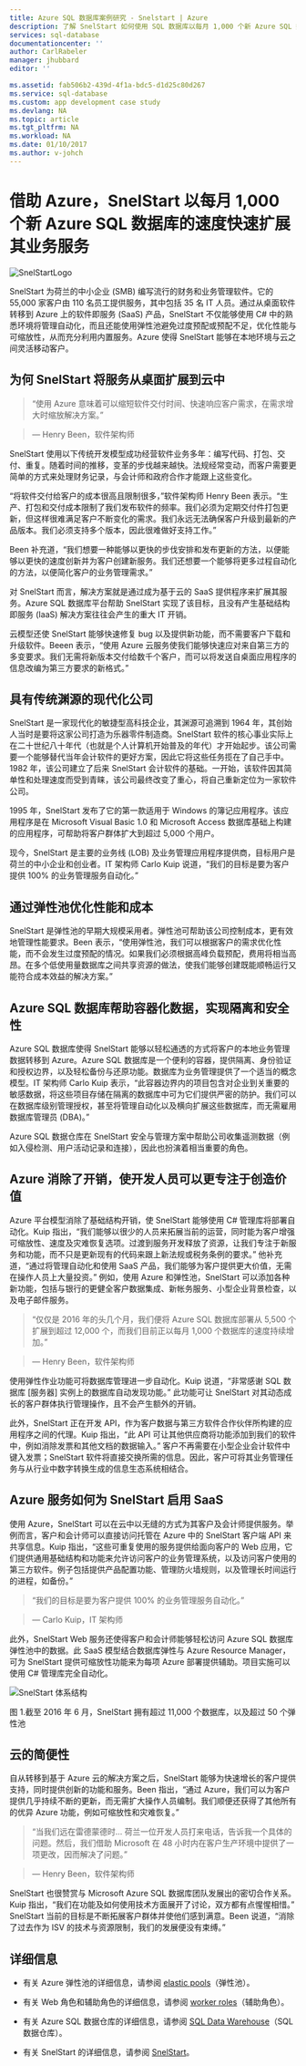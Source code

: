 ```yaml
---
title: Azure SQL 数据库案例研究 - Snelstart | Azure
description: 了解 SnelStart 如何使用 SQL 数据库以每月 1,000 个新 Azure SQL 数据库的速度快速扩展其业务服务
services: sql-database
documentationcenter: ''
author: CarlRabeler
manager: jhubbard
editor: ''

ms.assetid: fab506b2-439d-4f1a-bdc5-d1d25c80d267
ms.service: sql-database
ms.custom: app development case study
ms.devlang: NA
ms.topic: article
ms.tgt_pltfrm: NA
ms.workload: NA
ms.date: 01/10/2017
ms.author: v-johch
---
```


# 借助 Azure，SnelStart 以每月 1,000 个新 Azure SQL 数据库的速度快速扩展其业务服务
![SnelStartLogo](./media/sql-database-implementation-snelstart/snelstartlogo.png)  

SnelStart 为荷兰的中小企业 (SMB) 编写流行的财务和业务管理软件。它的 55,000 家客户由 110 名员工提供服务，其中包括 35 名 IT 人员。通过从桌面软件转移到 Azure 上的软件即服务 (SaaS) 产品，SnelStart 不仅能够使用 C# 中的熟悉环境将管理自动化，而且还能使用弹性池避免过度预配或预配不足，优化性能与可缩放性，从而充分利用内置服务。Azure 使得 SnelStart 能够在本地环境与云之间灵活移动客户。

## 为何 SnelStart 将服务从桌面扩展到云中
> “使用 Azure 意味着可以缩短软件交付时间、快速响应客户需求，在需求增大时缩放解决方案。”

> — Henry Been，软件架构师

SnelStart 使用以下传统开发模型成功经营软件业务多年：编写代码、打包、交付、重复。随着时间的推移，变革的步伐越来越快。法规经常变动，而客户需要更简单的方式来处理财务记录，与会计师和政府合作才能跟上这些变化。

“将软件交付给客户的成本很高且限制很多，”软件架构师 Henry Been 表示。“生产、打包和交付成本限制了我们发布软件的频率。我们必须为定期交付件打包更新，但这样很难满足客户不断变化的需求。我们永远无法确保客户升级到最新的产品版本。我们必须支持多个版本，因此很难做好支持工作。”

Been 补充道，“我们想要一种能够以更快的步伐安排和发布更新的方法，以便能够以更快的速度创新并为客户创建新服务。我们还想要一个能够将更多过程自动化的方法，以便简化客户的业务管理需求。”

对 SnelStart 而言，解决方案就是通过成为基于云的 SaaS 提供程序来扩展其服务。Azure SQL 数据库平台帮助 SnelStart 实现了该目标，且没有产生基础结构即服务 (IaaS) 解决方案往往会产生的重大 IT 开销。

云模型还使 SnelStart 能够快速修复 bug 以及提供新功能，而不需要客户下载和升级软件。Beeen 表示，“使用 Azure 云服务使我们能够快速应对来自第三方的多变要求。我们无需将新版本交付给数千个客户，而可以将发送自桌面应用程序的信息改编为第三方要求的新格式。”

## 具有传统渊源的现代化公司
SnelStart 是一家现代化的敏捷型高科技企业，其渊源可追溯到 1964 年，其创始人当时是要将这家公司打造为乐器零件制造商。SnelStart 软件的核心事业实际上在二十世纪八十年代（也就是个人计算机开始普及的年代）才开始起步。该公司需要一个能够替代当年会计软件的更好方案，因此它将这些任务揽在了自己手中。1982 年，该公司建立了后来 SnelStart 会计软件的基础。一开始，该软件因其简单性和处理速度而受到青睐，该公司最终改变了重心，将自己重新定位为一家软件公司。

1995 年，SnelStart 发布了它的第一款适用于 Windows 的簿记应用程序。该应用程序是在 Microsoft Visual Basic 1.0 和 Microsoft Access 数据库基础上构建的应用程序，可帮助将客户群体扩大到超过 5,000 个用户。

现今，SnelStart 是主要的业务线 (LOB) 及业务管理应用程序提供商，目标用户是荷兰的中小企业和创业者。IT 架构师 Carlo Kuip 说道，“我们的目标是要为客户提供 100% 的业务管理服务自动化。”

## 通过弹性池优化性能和成本
SnelStart 是弹性池的早期大规模采用者。弹性池可帮助该公司控制成本，更有效地管理性能要求。Been 表示，“使用弹性池，我们可以根据客户的需求优化性能，而不会发生过度预配的情况。如果我们必须根据高峰负载预配，费用将相当高昂。在多个低使用量数据库之间共享资源的做法，使我们能够创建既能顺畅运行又能符合成本效益的解决方案。”

## Azure SQL 数据库帮助容器化数据，实现隔离和安全性
Azure SQL 数据库使得 SnelStart 能够以轻松通透的方式将客户的本地业务管理数据转移到 Azure。Azure SQL 数据库是一个便利的容器，提供隔离、身份验证和授权边界，以及轻松备份与还原功能。数据库为业务管理提供了一个适当的概念模型。IT 架构师 Carlo Kuip 表示，“此容器边界内的项目包含对企业到关重要的敏感数据，将这些项目存储在隔离的数据库中可为它们提供严密的防护。我们可以在数据库级别管理授权，甚至将管理自动化以及横向扩展这些数据库，而无需雇用数据库管理员 (DBA)。”

Azure SQL 数据仓库在 SnelStart 安全与管理方案中帮助公司收集遥测数据（例如入侵检测、用户活动记录和连接），因此也扮演着相当重要的角色。

## Azure 消除了开销，使开发人员可以更专注于创造价值
Azure 平台模型消除了基础结构开销，使 SnelStart 能够使用 C# 管理库将部署自动化。Kuip 指出，“我们能够以很少的人员来拓展当前的运营，同时能为客户增强可缩放性、速度及灾难恢复选项。过渡到服务开发释放了资源，让我们专注于新服务和功能，而不只是更新现有的代码来跟上新法规或税务条例的要求。” 他补充道，“通过将管理自动化和使用 SaaS 产品，我们能够为客户提供更大价值，无需在操作人员上大量投资。” 例如，使用 Azure 和弹性池，SnelStart 可以添加各种新功能，包括与银行的更健全客户数据集成、新帐务服务、小型企业背景检查，以及电子邮件服务。

> “仅仅是 2016 年的头几个月，我们便将 Azure SQL 数据库部署从 5,500 个扩展到超过 12,000 个，而我们目前正以每月 1,000 个数据库的速度持续增加。”

> — Henry Been，软件架构师

使用弹性作业功能可将数据库管理进一步自动化。Kuip 说道，“非常感谢 SQL 数据库 [服务器] 实例上的数据库自动发现功能。” 此功能可让 SnelStart 对其动态成长的客户群体执行管理操作，且不会产生额外的开销。

此外，SnelStart 正在开发 API，作为客户数据与第三方软件合作伙伴所构建的应用程序之间的代理。Kuip 指出，“此 API 可让其他供应商将功能添加到我们的软件中，例如消除发票和其他文档的数据输入。” 客户不再需要在小型企业会计软件中键入发票；SnelStart 软件将直接交换所需的信息。因此，客户可将其业务管理任务与从行业中数字转换生成的信息生态系统相结合。

## Azure 服务如何为 SnelStart 启用 SaaS
使用 Azure，SnelStart 可以在云中以无缝的方式为其客户及会计师提供服务。举例而言，客户和会计师可以直接访问托管在 Azure 中的 SnelStart 客户端 API 来共享信息。Kuip 指出，“这些可重复使用的服务提供给面向客户的 Web 应用，它们提供通用基础结构和功能来允许访问客户的业务管理系统，以及访问客户使用的第三方软件。例子包括提供产品配置功能、管理防火墙规则，以及管理长时间运行的进程，如备份。”

> “我们的目标是要为客户提供 100% 的业务管理服务自动化。”

> — Carlo Kuip，IT 架构师

此外，SnelStart Web 服务还使得客户和会计师能够轻松访问 Azure SQL 数据库弹性池中的数据。此 SaaS 模型结合数据库弹性与 Azure Resource Manager，可为 SnelStart 提供可缩放性功能来为每项 Azure 部署提供辅助。项目实施可以使用 C# 管理库完全自动化。

![SnelStart 体系结构](./media/sql-database-implementation-snelstart/figure1.png)  

图 1.截至 2016 年 6 月，SnelStart 拥有超过 11,000 个数据库，以及超过 50 个弹性池

## 云的简便性
自从转移到基于 Azure 云的解决方案之后，SnelStart 能够为快速增长的客户提供支持，同时提供创新的功能和服务。Been 指出，“通过 Azure，我们可以为客户提供几乎持续不断的更新，而无需扩大操作人员编制。我们顺便还获得了其他所有的优异 Azure 功能，例如可缩放性和灾难恢复。”

> “当我们远在雷德蒙德时... 荷兰一位开发人员打来电话，告诉我一个具体的问题。然后，我们借助 Microsoft 在 48 小时内在客户生产环境中提供了一项更改，因而解决了问题。”

> — Henry Been，软件架构师

SnelStart 也很赞赏与 Microsoft Azure SQL 数据库团队发展出的密切合作关系。Kuip 指出，“我们在功能及如何使用技术方面展开了讨论，双方都有点惺惺相惜。” SnelStart 当前的目标是不断拓展客户群体并使他们感到满意。Been 说道，“消除了过去作为 ISV 的技术与资源限制，我们的发展便没有束缚。”

## 详细信息

- 有关 Azure 弹性池的详细信息，请参阅 [elastic pools](./sql-database-elastic-pool.md)（弹性池）。

- 有关 Web 角色和辅助角色的详细信息，请参阅 [worker roles](../fundamentals-introduction-to-azure.md#compute)（辅助角色）。

- 有关 Azure SQL 数据仓库的详细信息，请参阅 [SQL Data Warehouse](../sql-data-warehouse/index.md)（SQL 数据仓库）。

- 有关 SnelStart 的详细信息，请参阅 [SnelStart](http://www.snelstart.nl)。

<!---HONumber=Mooncake_0120_2017-->